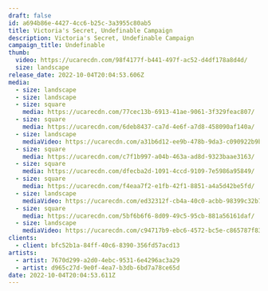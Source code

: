 ```yaml
---
draft: false
id: a694b86e-4427-4cc6-b25c-3a3955c80ab5
title: Victoria's Secret, Undefinable Campaign
description: Victoria's Secret, Undefinable Campaign
campaign_title: U﻿ndefinable
thumb:
  video: https://ucarecdn.com/98f4177f-b441-497f-ac52-d4df178a8d4d/
  size: landscape
release_date: 2022-10-04T20:04:53.606Z
media:
  - size: landscape
  - size: landscape
  - size: square
    media: https://ucarecdn.com/77cec13b-6913-41ae-9061-3f329feac807/
  - size: square
    media: https://ucarecdn.com/6deb8437-ca7d-4e6f-a7d8-458090af140a/
  - size: landscape
    mediaVideo: https://ucarecdn.com/a31b6d12-ee9b-478b-9da3-c090922b9b18/
  - size: square
    media: https://ucarecdn.com/c7f1b997-a04b-463a-ad8d-9323baae3163/
  - size: square
    media: https://ucarecdn.com/dfecba2d-1091-4ccd-9109-7e5986a95849/
  - size: square
    media: https://ucarecdn.com/f4eaa7f2-e1fb-42f1-8851-a4a5d42be5fd/
  - size: landscape
    mediaVideo: https://ucarecdn.com/ed32312f-cb4a-40c0-acbb-98399c32b7d9/
  - size: square
    media: https://ucarecdn.com/5bf6b6f6-8d09-49c5-95cb-881a56161daf/
  - size: landscape
    mediaVideo: https://ucarecdn.com/c94717b9-ebc6-4572-bc5e-c865787f835b/
clients:
  - client: bfc52b1a-84ff-40c6-8390-356fd57acd13
artists:
  - artist: 7670d299-a2d0-4ebc-9531-6e4296ac3a29
  - artist: d965c27d-9e0f-4ea7-b3db-6bd7a78ce65d
date: 2022-10-04T20:04:53.611Z
---
```


